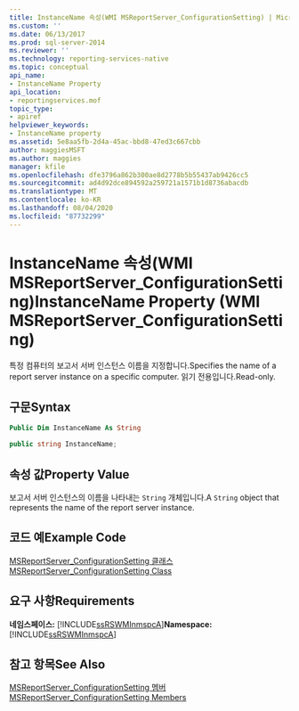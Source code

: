 ```yaml
---
title: InstanceName 속성(WMI MSReportServer_ConfigurationSetting) | Microsoft Docs
ms.custom: ''
ms.date: 06/13/2017
ms.prod: sql-server-2014
ms.reviewer: ''
ms.technology: reporting-services-native
ms.topic: conceptual
api_name:
- InstanceName Property
api_location:
- reportingservices.mof
topic_type:
- apiref
helpviewer_keywords:
- InstanceName property
ms.assetid: 5e8aa5fb-2d4a-45ac-bbd8-47ed3c667cbb
author: maggiesMSFT
ms.author: maggies
manager: kfile
ms.openlocfilehash: dfe3796a862b300ae8d2778b5b55437ab9426cc5
ms.sourcegitcommit: ad4d92dce894592a259721a1571b1d8736abacdb
ms.translationtype: MT
ms.contentlocale: ko-KR
ms.lasthandoff: 08/04/2020
ms.locfileid: "87732299"
---
```

# <a name="instancename-property-wmi-msreportserver_configurationsetting"></a><span data-ttu-id="5b62e-102">InstanceName 속성(WMI MSReportServer_ConfigurationSetting)</span><span class="sxs-lookup"><span data-stu-id="5b62e-102">InstanceName Property (WMI MSReportServer_ConfigurationSetting)</span></span>
  <span data-ttu-id="5b62e-103">특정 컴퓨터의 보고서 서버 인스턴스 이름을 지정합니다.</span><span class="sxs-lookup"><span data-stu-id="5b62e-103">Specifies the name of a report server instance on a specific computer.</span></span> <span data-ttu-id="5b62e-104">읽기 전용입니다.</span><span class="sxs-lookup"><span data-stu-id="5b62e-104">Read-only.</span></span>  
  
## <a name="syntax"></a><span data-ttu-id="5b62e-105">구문</span><span class="sxs-lookup"><span data-stu-id="5b62e-105">Syntax</span></span>  
  
```vb  
Public Dim InstanceName As String  
```  
  
```csharp  
public string InstanceName;  
```  
  
## <a name="property-value"></a><span data-ttu-id="5b62e-106">속성 값</span><span class="sxs-lookup"><span data-stu-id="5b62e-106">Property Value</span></span>  
 <span data-ttu-id="5b62e-107">보고서 서버 인스턴스의 이름을 나타내는 `String` 개체입니다.</span><span class="sxs-lookup"><span data-stu-id="5b62e-107">A `String` object that represents the name of the report server instance.</span></span>  
  
## <a name="example-code"></a><span data-ttu-id="5b62e-108">코드 예</span><span class="sxs-lookup"><span data-stu-id="5b62e-108">Example Code</span></span>  
 [<span data-ttu-id="5b62e-109">MSReportServer_ConfigurationSetting 클래스</span><span class="sxs-lookup"><span data-stu-id="5b62e-109">MSReportServer_ConfigurationSetting Class</span></span>](msreportserver-configurationsetting-class.md)  
  
## <a name="requirements"></a><span data-ttu-id="5b62e-110">요구 사항</span><span class="sxs-lookup"><span data-stu-id="5b62e-110">Requirements</span></span>  
 <span data-ttu-id="5b62e-111">**네임스페이스:** [!INCLUDE[ssRSWMInmspcA](../../includes/ssrswminmspca-md.md)]</span><span class="sxs-lookup"><span data-stu-id="5b62e-111">**Namespace:** [!INCLUDE[ssRSWMInmspcA](../../includes/ssrswminmspca-md.md)]</span></span>  
  
## <a name="see-also"></a><span data-ttu-id="5b62e-112">참고 항목</span><span class="sxs-lookup"><span data-stu-id="5b62e-112">See Also</span></span>  
 [<span data-ttu-id="5b62e-113">MSReportServer_ConfigurationSetting 멤버</span><span class="sxs-lookup"><span data-stu-id="5b62e-113">MSReportServer_ConfigurationSetting Members</span></span>](msreportserver-configurationsetting-members.md)  
  
  
